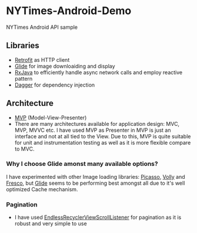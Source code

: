 # NYTimes-Android-Demo
NYTimes Android API sample

## Libraries
  - [Retrofit](https://square.github.io/retrofit/) as HTTP client
  - [Glide](https://github.com/bumptech/glide) for image downloaiding and display
  - [RxJava](https://github.com/ReactiveX/RxJava) to efficiently handle async network calls and employ reactive pattern
  - [Dagger](https://google.github.io/dagger/) for dependency injection
 
## Architecture
  - [MVP](https://en.wikipedia.org/wiki/Model%E2%80%93view%E2%80%93presenter) (Model-View-Presenter)
  - There are many architectures available for application design: MVC, MVP, MVVC etc. I have used MVP as Presenter in MVP is 
    just an interface and not at all tied to the View. Due to this, MVP is quite suitable for unit and instrumentation testing 
    as well as it is more flexible compare to MVC.

### Why I choose Glide amonst many available options?
I have experimented with other Image loading libraries: [Picasso](http://square.github.io/picasso/), [Volly](https://github.com/google/volley) and [Fresco](https://github.com/facebook/fresco), but [Glide](https://github.com/bumptech/glide) seems to be performing best amongst all due to it's well optimized Cache mechanism.

### Pagination
  - I have used [EndlessRecyclerViewScrollListener](https://gist.github.com/nesquena/d09dc68ff07e845cc622) for pagination as
    it is robust and very simple to use
